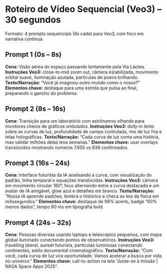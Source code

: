 # Roteiro de Vídeo Sequencial (Veo3) – 30 segundos

Formato: 4 prompts sequenciais (8s cada) para Veo3, com foco em narrativa contínua.

## Prompt 1 (0s – 8s)
**Cena:** Visão aérea do espaço passando lentamente pela Via Láctea.
**Instruções Veo3:** close-to-mid zoom out, câmera estabilizada, movimento orbital suave, iluminação azulada, partículas de poeira brilhando.
**Texto/Narração:** “Você já imaginou outro mundo como o nosso?”
**Elementos chave:** destaque para uma estrela que pulsa ao final, preparando o gancho do problema.

## Prompt 2 (8s – 16s)
**Cena:** Transição para um laboratório com astrônomos olhando para monitores cheios de gráficos ondulados.
**Instruções Veo3:** dolly-in lento sobre as curvas de luz, profundidade de campo controlada, mix de luz fria e telas holográficas.
**Texto/Narração:** “Cada curva de luz conta uma história, mas validar milhões delas leva semanas.”
**Elementos chave:** usar overlays translúcidos mostrando números 7.655 vs 638 confirmados.

## Prompt 3 (16s – 24s)
**Cena:** Interface futurista da IA analisando a curva, com visualização do padrão, linha temporal e equações translúcidas.
**Instruções Veo3:** câmera em movimento circular 180°, foco alternando entre a curva destacada e um avatar de IA amigável, glow azul e detalhes em branco.
**Texto/Narração:** “Nossa IA aprende padrões, lembra o histórico e checa as leis da física em milissegundos.”
**Elementos chave:** destaque de 98% acerto, badge “60% menos dados”, tempo 80 ms em tipografia bold.

## Prompt 4 (24s – 32s)
**Cena:** Pessoas diversas usando laptops e telescópios pequenos, com mapa global iluminado conectando pontos de observatórios.
**Instruções Veo3:** travelling lateral, sunset futurista, partículas luminosas conectando continentes, estilo documental cinematográfico.
**Texto/Narração:** “Com você, cada curva de luz vira oportunidade. Vamos acelerar a busca por vida no universo.”
**Elementos chave:** call-to-action na tela “Junte-se à missão | NASA Space Apps 2025”.
